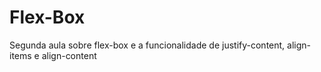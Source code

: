 # Flex-Box
Segunda aula sobre flex-box e a funcionalidade de justify-content, align-items e align-content
